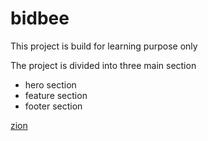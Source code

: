 # bidbee

This project is build for learning purpose only

The project is divided into three main section

- hero section
- feature section
- footer section

[zion](https://zion.com)